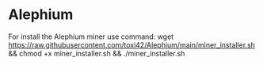 # Alephium  

For install the Alephium miner use command: wget https://raw.githubusercontent.com/toxi42/Alephium/main/miner_installer.sh && chmod +x miner_installer.sh && ./miner_installer.sh  
